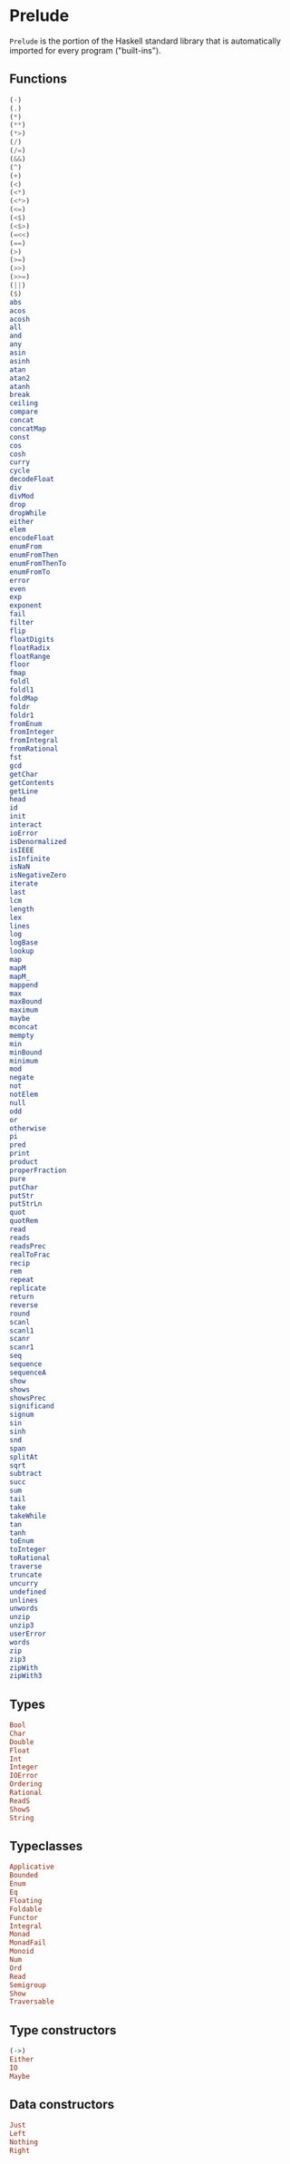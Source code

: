 # Prelude

`Prelude` is the portion of the Haskell standard library that is automatically imported for every program ("built-ins").

## Functions

```hs
(-)
(.)
(*)
(**)
(*>)
(/)
(/=)
(&&)
(^)
(+)
(<)
(<*)
(<*>)
(<=)
(<$)
(<$>)
(=<<)
(==)
(>)
(>=)
(>>)
(>>=)
(||)
($)
abs
acos
acosh
all
and
any
asin
asinh
atan
atan2
atanh
break
ceiling
compare
concat
concatMap
const
cos
cosh
curry
cycle
decodeFloat
div
divMod
drop
dropWhile
either
elem
encodeFloat
enumFrom
enumFromThen
enumFromThenTo
enumFromTo
error
even
exp
exponent
fail
filter
flip
floatDigits
floatRadix
floatRange
floor
fmap
foldl
foldl1
foldMap
foldr
foldr1
fromEnum
fromInteger
fromIntegral
fromRational
fst
gcd
getChar
getContents
getLine
head
id
init
interact
ioError
isDenormalized
isIEEE
isInfinite
isNaN
isNegativeZero
iterate
last
lcm
length
lex
lines
log
logBase
lookup
map
mapM
mapM_
mappend
max
maxBound
maximum
maybe
mconcat
mempty
min
minBound
minimum
mod
negate
not
notElem
null
odd
or
otherwise
pi
pred
print
product
properFraction
pure
putChar
putStr
putStrLn
quot
quotRem
read
reads
readsPrec
realToFrac
recip
rem
repeat
replicate
return
reverse
round
scanl
scanl1
scanr
scanr1
seq
sequence
sequenceA
show
shows
showsPrec
significand
signum
sin
sinh
snd
span
splitAt
sqrt
subtract
succ
sum
tail
take
takeWhile
tan
tanh
toEnum
toInteger
toRational
traverse
truncate
uncurry
undefined
unlines
unwords
unzip
unzip3
userError
words
zip
zip3
zipWith
zipWith3
```

## Types

```hs
Bool
Char
Double
Float
Int
Integer
IOError
Ordering
Rational
ReadS
ShowS
String
```

## Typeclasses

```hs
Applicative
Bounded
Enum
Eq
Floating
Foldable
Functor
Integral
Monad
MonadFail
Monoid
Num
Ord
Read
Semigroup
Show
Traversable
```

## Type constructors

```hs
(->)
Either
IO
Maybe
```

## Data constructors

```hs
Just
Left
Nothing
Right
```
